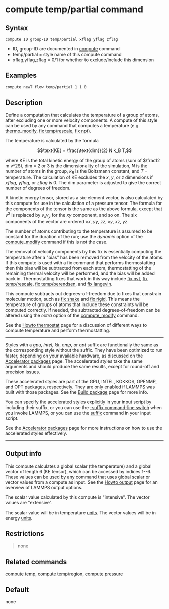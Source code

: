 # compute temp/partial command

## Syntax

``` LAMMPS
compute ID group-ID temp/partial xflag yflag zflag
```

-   ID, group-ID are documented in [compute](compute) command
-   temp/partial = style name of this compute command
-   xflag,yflag,zflag = 0/1 for whether to exclude/include this
    dimension

## Examples

``` LAMMPS
compute newT flow temp/partial 1 1 0
```

## Description

Define a computation that calculates the temperature of a group of
atoms, after excluding one or more velocity components. A compute of
this style can be used by any command that computes a temperature (e.g.
[thermo_modify](thermo_modify), [fix temp/rescale](fix_temp_rescale),
[fix npt](fix_nh)).

The temperature is calculated by the formula

$$\text{KE} = \frac{\text{dim}}{2} N k_B T,$$

where KE is the total kinetic energy of the group of atoms (sum of
$\frac12 m v^2$), dim = 2 or 3 is the dimensionality of the simulation,
$N$ is the number of atoms in the group, $k_B$ is the Boltzmann
constant, and $T$ = temperature. The calculation of KE excludes the $x$,
$y$, or $z$ dimensions if *xflag*, *yflag*, or *zflag* is 0. The dim
parameter is adjusted to give the correct number of degrees of freedom.

A kinetic energy tensor, stored as a six-element vector, is also
calculated by this compute for use in the calculation of a pressure
tensor. The formula for the components of the tensor is the same as the
above formula, except that $v^2$ is replaced by $v_x v_y$ for the $xy$
component, and so on. The six components of the vector are ordered $xx$,
$yy$, $zz$, $xy$, $xz$, $yz$.

The number of atoms contributing to the temperature is assumed to be
constant for the duration of the run; use the *dynamic* option of the
[compute_modify](compute_modify) command if this is not the case.

The removal of velocity components by this fix is essentially computing
the temperature after a \"bias\" has been removed from the velocity of
the atoms. If this compute is used with a fix command that performs
thermostatting then this bias will be subtracted from each atom,
thermostatting of the remaining thermal velocity will be performed, and
the bias will be added back in. Thermostatting fixes that work in this
way include [fix nvt](fix_nh), [fix temp/rescale](fix_temp_rescale),
[fix temp/berendsen](fix_temp_berendsen), and [fix
langevin](fix_langevin).

This compute subtracts out degrees-of-freedom due to fixes that
constrain molecular motion, such as [fix shake](fix_shake) and [fix
rigid](fix_rigid). This means the temperature of groups of atoms that
include these constraints will be computed correctly. If needed, the
subtracted degrees-of-freedom can be altered using the *extra* option of
the [compute_modify](compute_modify) command.

See the [Howto thermostat](Howto_thermostat) page for a discussion of
different ways to compute temperature and perform thermostatting.

------------------------------------------------------------------------

Styles with a *gpu*, *intel*, *kk*, *omp*, or *opt* suffix are
functionally the same as the corresponding style without the suffix.
They have been optimized to run faster, depending on your available
hardware, as discussed on the [Accelerator packages](Speed_packages)
page. The accelerated styles take the same arguments and should produce
the same results, except for round-off and precision issues.

These accelerated styles are part of the GPU, INTEL, KOKKOS, OPENMP, and
OPT packages, respectively. They are only enabled if LAMMPS was built
with those packages. See the [Build package](Build_package) page for
more info.

You can specify the accelerated styles explicitly in your input script
by including their suffix, or you can use the [-suffix command-line
switch](Run_options) when you invoke LAMMPS, or you can use the
[suffix](suffix) command in your input script.

See the [Accelerator packages](Speed_packages) page for more
instructions on how to use the accelerated styles effectively.

------------------------------------------------------------------------

## Output info

This compute calculates a global scalar (the temperature) and a global
vector of length 6 (KE tensor), which can be accessed by indices 1\--6.
These values can be used by any command that uses global scalar or
vector values from a compute as input. See the [Howto
output](Howto_output) page for an overview of LAMMPS output options.

The scalar value calculated by this compute is \"intensive\". The vector
values are \"extensive\".

The scalar value will be in temperature [units](units). The vector
values will be in energy [units](units).

## Restrictions

> none

## Related commands

[compute temp](compute_temp), [compute
temp/region](compute_temp_region), [compute pressure](compute_pressure)

## Default

none
